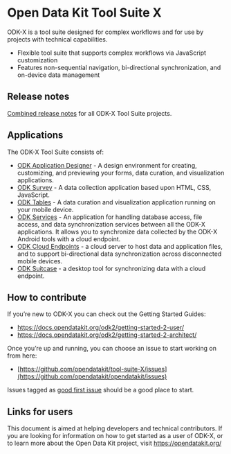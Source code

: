 # Open Data Kit Tool Suite X

ODK-X is a tool suite designed for complex workflows and for use by projects with technical capabilities.

- Flexible tool suite that supports complex workflows via JavaScript customization
- Features non-sequential navigation, bi-directional synchronization, and on-device data management

## Release notes
[Combined release notes](https://github.com/opendatakit/tool-suite-X/wiki/ODK-X-Tool-Suite-Release-Notes) for all ODK-X Tool Suite projects.

## Applications
The ODK-X Tool Suite consists of:
- [ODK Application Designer](https://docs.opendatakit.org/odk-x/app-designer-intro/) - A design environment for creating, customizing, and previewing your forms, data curation, and visualization applications.
- [ODK Survey](https://docs.opendatakit.org/odk-x/survey-intro/) - A data collection application based upon HTML, CSS, JavaScript.
- [ODK Tables](https://docs.opendatakit.org/odk-x/tables-intro/) - A data curation and visualization application running on your mobile device.
- [ODK Services](https://docs.opendatakit.org/odk-x/services-intro/) - An application for handling database access, file access, and data synchronization services between all the ODK-X applications. It allows you to synchronize data collected by the ODK-X Android tools with a cloud endpoint.
- [ODK Cloud Endpoints](https://docs.opendatakit.org/odk-x/cloud-endpoints-intro/) - a cloud server to host data and application files, and to support bi-directional data synchronization across disconnected mobile devices.
- [ODK Suitcase](https://docs.opendatakit.org/odk-x/suitcase-intro/) - a desktop tool for synchronizing data with a cloud endpoint.

## How to contribute
If you’re new to ODK-X you can check out the Getting Started Guides:
- https://docs.opendatakit.org/odk2/getting-started-2-user/
- https://docs.opendatakit.org/odk2/getting-started-2-architect/

Once you’re up and running, you can choose an issue to start working on from here: 
- [https://github.com/opendatakit/tool-suite-X/issues](https://github.com/opendatakit/opendatakit/issues)

Issues tagged as [good first issue](https://github.com/opendatakit/tool-suite-X/issues?q=is%3Aissue+is%3Aopen+label%3A%22good+first+issue%22) should be a good place to start.

## Links for users
This document is aimed at helping developers and technical contributors. If you are looking for information on how to get started as a user of ODK-X, or to learn more about the Open Data Kit project, visit https://opendatakit.org/
